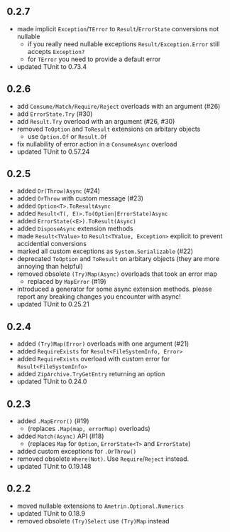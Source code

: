 ## 0.2.7
- made implicit `Exception`/`TError` to `Result`/`ErrorState` conversions not nullable
  - if you really need nullable exceptions `Result/Exception.Error` still accepts `Exception?`
  - for `TError` you need to provide a default error  
- updated TUnit to 0.73.4

## 0.2.6
- add `Consume/Match/Require/Reject` overloads with an argument (#26)
- add `ErrorState.Try` (#30)
- add `Result.Try` overload with an argument (#26, #30)
- removed `ToOption` and `ToResult` extensions on arbitary objects
  - use `Option.Of` or `Result.Of`
- fix nullability of error action in a `ConsumeAsync` overload
- updated TUnit to 0.57.24

## 0.2.5
- added `Or(Throw)Async` (#24)
- added `OrThrow` with custom message (#23)
- added `Option<T>.ToResultAsync`
- added `Result<T(, E)>.To(Option|ErrorState)Async`
- added `ErrorState(<E>).ToResult(Async)`
- added `DisposeAsync` extension methods
- made `Result<TValue>` to `Result<TValue, Exception>` explicit to prevent accidential conversions
- marked all custom exceptions as `System.Serializable` (#22)
- deprecated `ToOption` and `ToResult` on arbitary objects (they are more annoying than helpful)
- removed obsolete `(Try)Map(Async)` overloads that took an error map
  - replaced by `MapError` (#19)
- introduced a generator for some async extension methods. please report any breaking changes you encounter with async!  
- updated TUnit to 0.25.21

## 0.2.4
- added `(Try)Map(Error)` overloads with one argument (#21)
- added `RequireExists` for `Result<FileSystemInfo, Error>`
- added `RequireExists` overload with custom error for `Result<FileSystemInfo>`
- added `ZipArchive.TryGetEntry` returning an option
- updated TUnit to 0.24.0

## 0.2.3
- added `.MapError()` (#19) 
  - (replaces `.Map(map, errorMap)` overloads)
- added `Match(Async)` API (#18)
  - (replaces `Map` for `Option`, `ErrorState<T>` and `ErrorState`)
- added custom exceptions for `.OrThrow()`
- removed obsolete `Where(Not)`. Use `Require`/`Reject` instead.
- updated TUnit to 0.19.148

## 0.2.2
- moved nullable extensions to `Ametrin.Optional.Numerics`
- updated TUnit to 0.18.9
- removed obsolete `(Try)Select` use `(Try)Map` instead